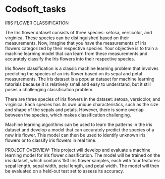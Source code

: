 # Codsoft_tasks
IRIS FLOWER CLASSIFICATION


The Iris flower dataset consists of three species: setosa, versicolor,
and virginica. These species can be distinguished based on their
measurements. Now, imagine that you have the measurements
of Iris flowers categorized by their respective species. Your
objective is to train a machine learning model that can learn from
these measurements and accurately classify the Iris flowers into
their respective species.



Iris flower classification is a classic machine learning problem that involves predicting the species of an iris flower based on its sepal and petal measurements.
The iris dataset is a popular dataset for machine learning tutorials because it is relatively small and easy to understand, but it still poses a challenging classification problem.

There are three species of iris flowers in the dataset: setosa, versicolor, and virginica. Each species has its own unique characteristics, such as the size
and shape of the sepals and petals. However, there is some overlap between the species, which makes classification challenging.

Machine learning algorithms can be used to learn the patterns in the iris dataset and develop a model that can accurately predict the species of a new iris flower.
This model can then be used to identify unknown iris flowers or to classify iris flowers in real time.

PROJECT OVERVIEW:
This project will develop and evaluate a machine learning model for iris flower classification. The model will be trained on the iris dataset, 
which contains 150 iris flower samples, each with four features: sepal length, sepal width, petal length, and petal width. The model will then
be evaluated on a held-out test set to assess its accuracy.
